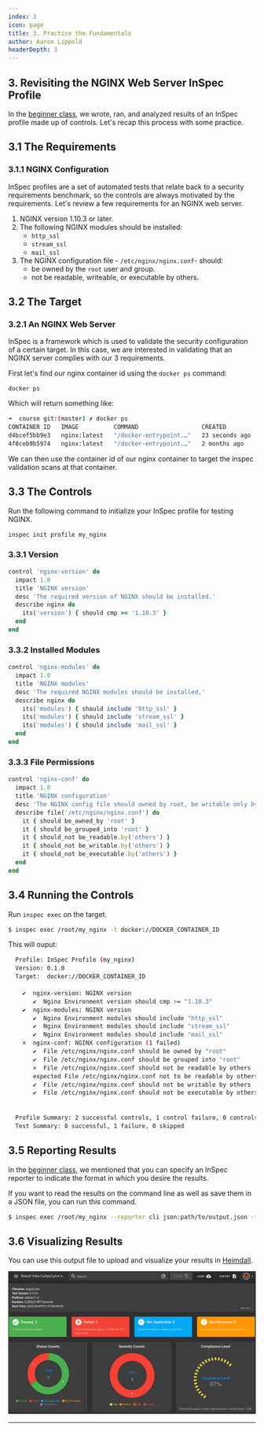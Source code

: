 ```yaml
---
index: 3
icon: page
title: 3. Practice the Fundamentals
author: Aaron Lippold
headerDepth: 3
---
```

## 3. Revisiting the NGINX Web Server InSpec Profile
In the [beginner class](/courses/beginner/05.md), we wrote, ran, and analyzed results of an InSpec profile made up of controls. Let's recap this process with some practice.

## 3.1 The Requirements
### 3.1.1 NGINX Configuration
InSpec profiles are a set of automated tests that relate back to a security requirements benchmark, so the controls are always motivated by the requirements. Let's review a few requirements for an NGINX web server.

1. NGINX version 1.10.3 or later.
2. The following NGINX modules should be installed:
   * `http_ssl`
   * `stream_ssl`
   * `mail_ssl`
3. The NGINX configuration file - `/etc/nginx/nginx.conf`- should:
   * be owned by the `root` user and group.
   * not be readable, writeable, or executable by others.

## 3.2 The Target
### 3.2.1 An NGINX Web Server
InSpec is a framework which is used to validate the security configuration of a certain target. In this case, we are interested in validating that an NGINX server complies with our 3 requirements.

First let's find our nginx container id using the `docker ps` command:

```shell
docker ps
```

Which will return something like:

```sh
➜  course git:(master) ✗ docker ps
CONTAINER ID   IMAGE          COMMAND                  CREATED          STATUS          PORTS                NAMES
d4bcef5bb9e3   nginx:latest   "/docker-entrypoint.…"   23 seconds ago   Up 22 seconds   80/tcp               nifty_shtern
4f0ceb9b5974   nginx:latest   "/docker-entrypoint.…"   2 months ago     Up 45 seconds   0.0.0.0:80->80/tcp   nginx
```

We can then use the container id of our nginx container to target the inspec validation scans at that container.

## 3.3 The Controls

Run the following command to initialize your InSpec profile for testing NGINX.
```
inspec init profile my_nginx
``` 

### 3.3.1 Version
```ruby
control 'nginx-version' do
  impact 1.0
  title 'NGINX version'
  desc 'The required version of NGINX should be installed.'
  describe nginx do
    its('version') { should cmp >= '1.10.3' }
  end
end
```
### 3.3.2 Installed Modules
```ruby
control 'nginx-modules' do
  impact 1.0
  title 'NGINX modules'
  desc 'The required NGINX modules should be installed.'
  describe nginx do
    its('modules') { should include 'http_ssl' }
    its('modules') { should include 'stream_ssl' }
    its('modules') { should include 'mail_ssl' }
  end
end
```
### 3.3.3 File Permissions
```ruby
control 'nginx-conf' do
  impact 1.0
  title 'NGINX configuration'
  desc 'The NGINX config file should owned by root, be writable only by owner, and not writeable or and readable by others.'
  describe file('/etc/nginx/nginx.conf') do
    it { should be_owned_by 'root' }
    it { should be_grouped_into 'root' }
    it { should_not be_readable.by('others') }
    it { should_not be_writable.by('others') }
    it { should_not be_executable.by('others') }
  end
end
```

## 3.4 Running the Controls
Run `inspec exec` on the target.

```sh
$ inspec exec /root/my_nginx -t docker://DOCKER_CONTAINER_ID
```
This will ouput:
```sh
  Profile: InSpec Profile (my_nginx)
  Version: 0.1.0
  Target:  docker://DOCKER_CONTAINER_ID

    ✔  nginx-version: NGINX version
       ✔  Nginx Environment version should cmp >= "1.10.3"
    ✔  nginx-modules: NGINX version
       ✔  Nginx Environment modules should include "http_ssl"
       ✔  Nginx Environment modules should include "stream_ssl"
       ✔  Nginx Environment modules should include "mail_ssl"
    ×  nginx-conf: NGINX configuration (1 failed)
       ✔  File /etc/nginx/nginx.conf should be owned by "root"
       ✔  File /etc/nginx/nginx.conf should be grouped into "root"
       ×  File /etc/nginx/nginx.conf should not be readable by others
       expected File /etc/nginx/nginx.conf not to be readable by others
       ✔  File /etc/nginx/nginx.conf should not be writable by others
       ✔  File /etc/nginx/nginx.conf should not be executable by others


  Profile Summary: 2 successful controls, 1 control failure, 0 controls skipped
  Test Summary: 8 successful, 1 failure, 0 skipped
```

## 3.5 Reporting Results
In the [beginner class](/courses/beginner/06.html), we mentioned that you can specify an InSpec reporter to indicate the format in which you desire the results. 

If you want to read the results on the command line as well as save them in a JSON file, you can run this command.
```sh
$ inspec exec /root/my_nginx --reporter cli json:path/to/output.json -t docker://DOCKER_CONTAINER_ID
```

## 3.6 Visualizing Results
You can use this output file to upload and visualize your results in [Heimdall](https://heimdall-lite.mitre.org/).

![Alt text](../../assets/img/NGINX_Heimdall_Results_View.png)

---
